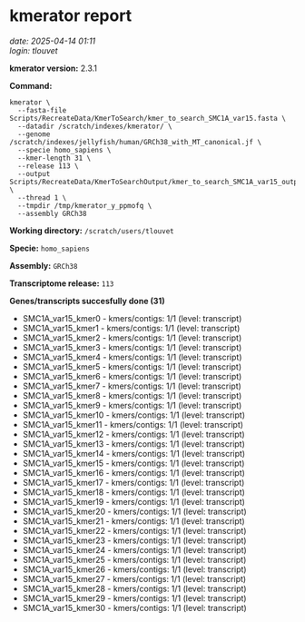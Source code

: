 # kmerator report
*date: 2025-04-14 01:11*  
*login: tlouvet*

**kmerator version:** 2.3.1

**Command:**

```
kmerator \
  --fasta-file Scripts/RecreateData/KmerToSearch/kmer_to_search_SMC1A_var15.fasta \
  --datadir /scratch/indexes/kmerator/ \
  --genome /scratch/indexes/jellyfish/human/GRCh38_with_MT_canonical.jf \
  --specie homo_sapiens \
  --kmer-length 31 \
  --release 113 \
  --output Scripts/RecreateData/KmerToSearchOutput/kmer_to_search_SMC1A_var15_output \
  --thread 1 \
  --tmpdir /tmp/kmerator_y_ppmofq \
  --assembly GRCh38
```

**Working directory:** `/scratch/users/tlouvet`

**Specie:** `homo_sapiens`

**Assembly:** `GRCh38`

**Transcriptome release:** `113`

**Genes/transcripts succesfully done (31)**

- SMC1A_var15_kmer0 - kmers/contigs: 1/1 (level: transcript)
- SMC1A_var15_kmer1 - kmers/contigs: 1/1 (level: transcript)
- SMC1A_var15_kmer2 - kmers/contigs: 1/1 (level: transcript)
- SMC1A_var15_kmer3 - kmers/contigs: 1/1 (level: transcript)
- SMC1A_var15_kmer4 - kmers/contigs: 1/1 (level: transcript)
- SMC1A_var15_kmer5 - kmers/contigs: 1/1 (level: transcript)
- SMC1A_var15_kmer6 - kmers/contigs: 1/1 (level: transcript)
- SMC1A_var15_kmer7 - kmers/contigs: 1/1 (level: transcript)
- SMC1A_var15_kmer8 - kmers/contigs: 1/1 (level: transcript)
- SMC1A_var15_kmer9 - kmers/contigs: 1/1 (level: transcript)
- SMC1A_var15_kmer10 - kmers/contigs: 1/1 (level: transcript)
- SMC1A_var15_kmer11 - kmers/contigs: 1/1 (level: transcript)
- SMC1A_var15_kmer12 - kmers/contigs: 1/1 (level: transcript)
- SMC1A_var15_kmer13 - kmers/contigs: 1/1 (level: transcript)
- SMC1A_var15_kmer14 - kmers/contigs: 1/1 (level: transcript)
- SMC1A_var15_kmer15 - kmers/contigs: 1/1 (level: transcript)
- SMC1A_var15_kmer16 - kmers/contigs: 1/1 (level: transcript)
- SMC1A_var15_kmer17 - kmers/contigs: 1/1 (level: transcript)
- SMC1A_var15_kmer18 - kmers/contigs: 1/1 (level: transcript)
- SMC1A_var15_kmer19 - kmers/contigs: 1/1 (level: transcript)
- SMC1A_var15_kmer20 - kmers/contigs: 1/1 (level: transcript)
- SMC1A_var15_kmer21 - kmers/contigs: 1/1 (level: transcript)
- SMC1A_var15_kmer22 - kmers/contigs: 1/1 (level: transcript)
- SMC1A_var15_kmer23 - kmers/contigs: 1/1 (level: transcript)
- SMC1A_var15_kmer24 - kmers/contigs: 1/1 (level: transcript)
- SMC1A_var15_kmer25 - kmers/contigs: 1/1 (level: transcript)
- SMC1A_var15_kmer26 - kmers/contigs: 1/1 (level: transcript)
- SMC1A_var15_kmer27 - kmers/contigs: 1/1 (level: transcript)
- SMC1A_var15_kmer28 - kmers/contigs: 1/1 (level: transcript)
- SMC1A_var15_kmer29 - kmers/contigs: 1/1 (level: transcript)
- SMC1A_var15_kmer30 - kmers/contigs: 1/1 (level: transcript)
